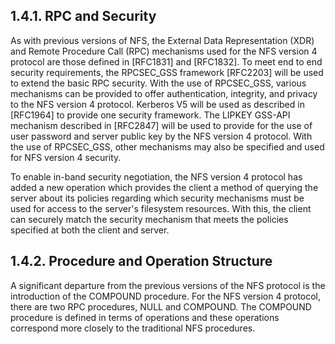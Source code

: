 ## 1.4.1.  RPC and Security

   As with previous versions of NFS, the External Data Representation
   (XDR) and Remote Procedure Call (RPC) mechanisms used for the NFS
   version 4 protocol are those defined in [RFC1831] and [RFC1832].  To
   meet end to end security requirements, the RPCSEC_GSS framework
   [RFC2203] will be used to extend the basic RPC security.  With the
   use of RPCSEC_GSS, various mechanisms can be provided to offer
   authentication, integrity, and privacy to the NFS version 4 protocol.
   Kerberos V5 will be used as described in [RFC1964] to provide one
   security framework.  The LIPKEY GSS-API mechanism described in
   [RFC2847] will be used to provide for the use of user password and
   server public key by the NFS version 4 protocol.  With the use of
   RPCSEC_GSS, other mechanisms may also be specified and used for NFS
   version 4 security.

   To enable in-band security negotiation, the NFS version 4 protocol
   has added a new operation which provides the client a method of
   querying the server about its policies regarding which security
   mechanisms must be used for access to the server's filesystem
   resources.  With this, the client can securely match the security
   mechanism that meets the policies specified at both the client and
   server.

## 1.4.2.  Procedure and Operation Structure

   A significant departure from the previous versions of the NFS
   protocol is the introduction of the COMPOUND procedure.  For the NFS
   version 4 protocol, there are two RPC procedures, NULL and COMPOUND.
   The COMPOUND procedure is defined in terms of operations and these
   operations correspond more closely to the traditional NFS procedures.
